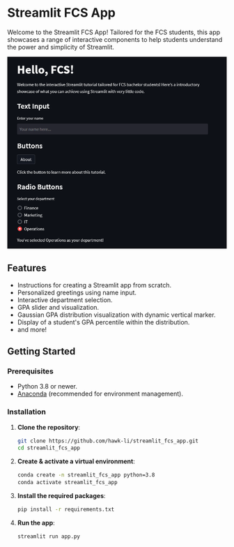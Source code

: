# Streamlit FCS App

Welcome to the Streamlit FCS App! Tailored for the FCS students, this app showcases a range of interactive components to help students understand the power and simplicity of Streamlit.

![Streamlit FCS App Screenshot](assets/app_img.png)
## Features

- Instructions for creating a Streamlit app from scratch.
- Personalized greetings using name input.
- Interactive department selection.
- GPA slider and visualization.
- Gaussian GPA distribution visualization with dynamic vertical marker.
- Display of a student's GPA percentile within the distribution.
- and more!

## Getting Started

### Prerequisites

- Python 3.8 or newer.
- [Anaconda](https://www.anaconda.com/products/distribution) (recommended for environment management).

### Installation

1. **Clone the repository**:
   ```bash
   git clone https://github.com/hawk-li/streamlit_fcs_app.git
   cd streamlit_fcs_app
    ```

2. **Create & activate a virtual environment**:
    ```bash
    conda create -n streamlit_fcs_app python=3.8
    conda activate streamlit_fcs_app
    ```

3. **Install the required packages**:
    ```bash
    pip install -r requirements.txt
    ```

4. **Run the app**:
    ```bash
    streamlit run app.py
    ```